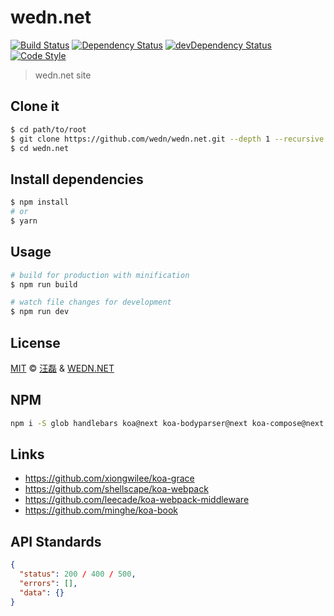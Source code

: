 # wedn.net

[![Build Status][travis-image]][travis-url]
[![Dependency Status][dependency-image]][dependency-url]
[![devDependency Status][devdependency-image]][devdependency-url]
[![Code Style][style-image]][style-url]

[travis-image]: https://travis-ci.org/wedn/wedn.net.svg?branch=master
[travis-url]: https://travis-ci.org/wedn/wedn.net
[dependency-image]: https://david-dm.org/wedn/wedn.net/status.svg
[dependency-url]: https://david-dm.org/wedn/wedn.net
[devdependency-image]: https://david-dm.org/wedn/wedn.net/dev-status.svg
[devdependency-url]: https://david-dm.org/wedn/wedn.net?type=dev
[style-image]: https://img.shields.io/badge/code%20style-standard-brightgreen.svg
[style-url]: http://standardjs.com/

> wedn.net site

## Clone it

```bash
$ cd path/to/root
$ git clone https://github.com/wedn/wedn.net.git --depth 1 --recursive
$ cd wedn.net
```

## Install dependencies

```bash
$ npm install
# or
$ yarn
```

## Usage

```bash
# build for production with minification
$ npm run build

# watch file changes for development
$ npm run dev
```


## License

[MIT](LICENSE) &copy; [汪磊](http://github.com/zce) & [WEDN.NET](http://wedn.net)


## NPM 

```bash
npm i -S glob handlebars koa@next koa-bodyparser@next koa-compose@next koa-compress@next koa-convert koa-error koa-json@next koa-logger@next koa-mount@next koa-router@next koa-session koa-static@next koa-views@next lodash.merge
```

## Links

- https://github.com/xiongwilee/koa-grace
- https://github.com/shellscape/koa-webpack
- https://github.com/leecade/koa-webpack-middleware
- https://github.com/minghe/koa-book

## API Standards

```json
{
  "status": 200 / 400 / 500,
  "errors": [],
  "data": {}
}
```
